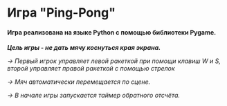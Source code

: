 # Игра "Ping-Pong"

#### Игра реализована на языке Python с помощью библиотеки Pygame. ####

___Цель игры - не дать мячу коснуться края экрана.___

*-> Первый игрок управляет левой ракеткой при помощи клавиш W и S, второй управляет правой ракеткой с помощью стрелок*

*-> Мяч автоматически перемещается по сцене.*

*-> В начале игры запускается таймер обратного отсчёта.*
